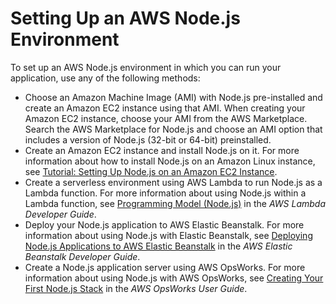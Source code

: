 # Setting Up an AWS Node\.js Environment<a name="setting-up-node"></a>

To set up an AWS Node\.js environment in which you can run your application, use any of the following methods:
+ Choose an Amazon Machine Image \(AMI\) with Node\.js pre\-installed and create an Amazon EC2 instance using that AMI\. When creating your Amazon EC2 instance, choose your AMI from the AWS Marketplace\. Search the AWS Marketplace for Node\.js and choose an AMI option that includes a version of Node\.js \(32\-bit or 64\-bit\) preinstalled\.
+ Create an Amazon EC2 instance and install Node\.js on it\. For more information about how to install Node\.js on an Amazon Linux instance, see [Tutorial: Setting Up Node\.js on an Amazon EC2 Instance](setting-up-node-on-ec2-instance.md)\.
+ Create a serverless environment using AWS Lambda to run Node\.js as a Lambda function\. For more information about using Node\.js within a Lambda function, see [Programming Model \(Node\.js\)](https://docs.aws.amazon.com/lambda/latest/dg/programming-model.html) in the *AWS Lambda Developer Guide*\.
+ Deploy your Node\.js application to AWS Elastic Beanstalk\. For more information about using Node\.js with Elastic Beanstalk, see [Deploying Node\.js Applications to AWS Elastic Beanstalk](https://docs.aws.amazon.com/elasticbeanstalk/latest/dg/create_deploy_nodejs.html) in the *AWS Elastic Beanstalk Developer Guide*\. 
+ Create a Node\.js application server using AWS OpsWorks\. For more information about using Node\.js with AWS OpsWorks, see [Creating Your First Node\.js Stack](https://docs.aws.amazon.com/opsworks/latest/userguide/gettingstarted-node.html) in the *AWS OpsWorks User Guide*\.